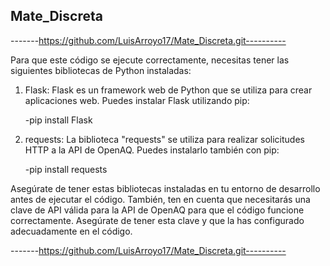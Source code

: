 ## Mate_Discreta

-------https://github.com/LuisArroyo17/Mate_Discreta.git----------

Para que este código se ejecute correctamente, necesitas tener las siguientes bibliotecas de Python instaladas:

1. Flask: Flask es un framework web de Python que se utiliza para crear aplicaciones web. Puedes instalar Flask utilizando pip:

    -pip install Flask

2. requests: La biblioteca "requests" se utiliza para realizar solicitudes HTTP a la API de OpenAQ. Puedes instalarlo también con pip:

    -pip install requests

Asegúrate de tener estas bibliotecas instaladas en tu entorno de desarrollo antes de ejecutar el código. También, ten en cuenta que necesitarás una clave de API válida para la API de OpenAQ para que el código funcione correctamente. Asegúrate de tener esta clave y que la has configurado adecuadamente en el código.

-------https://github.com/LuisArroyo17/Mate_Discreta.git----------
